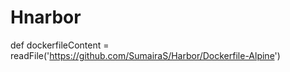 # Hnarbor

def dockerfileContent = readFile('https://github.com/SumairaS/Harbor/Dockerfile-Alpine')
